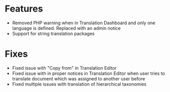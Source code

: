 # Features
* Removed PHP warning when in Translation Dashboard and only one language is defined. Replaced with an admin notice
* Support for string translation packages

# Fixes
* Fixed issue with "Copy from" in Translation Editor
* Fixed issue with in proper notices in Translation Editor when user tries to translate document which was assigned to another user before
* Fixed multiple issues with translation of hierarchical taxonomies
